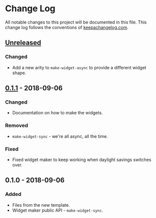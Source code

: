 # Change Log
All notable changes to this project will be documented in this file. This change log follows the conventions of [keepachangelog.com](http://keepachangelog.com/).

## [Unreleased]
### Changed
- Add a new arity to `make-widget-async` to provide a different widget shape.

## [0.1.1] - 2018-09-06
### Changed
- Documentation on how to make the widgets.

### Removed
- `make-widget-sync` - we're all async, all the time.

### Fixed
- Fixed widget maker to keep working when daylight savings switches over.

## 0.1.0 - 2018-09-06
### Added
- Files from the new template.
- Widget maker public API - `make-widget-sync`.

[Unreleased]: https://github.com/your-name/questionnaire/compare/0.1.1...HEAD
[0.1.1]: https://github.com/your-name/questionnaire/compare/0.1.0...0.1.1
